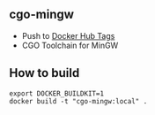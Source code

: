 cgo-mingw
------

* Push to [Docker Hub Tags][1]
* CGO Toolchain for MinGW

How to build 
------

```shell
export DOCKER_BUILDKIT=1
docker build -t "cgo-mingw:local" .
```

[1]: https://hub.docker.com/r/valord577/cgo-mingw/tags
